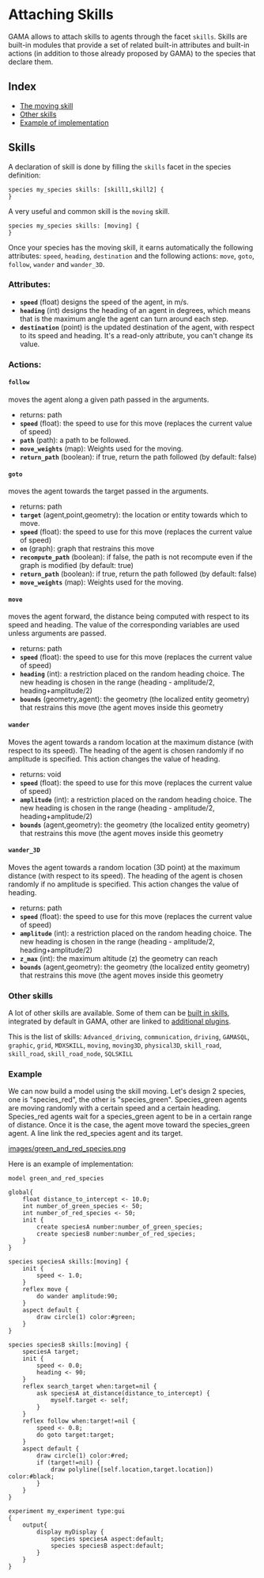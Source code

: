 # Attaching Skills

GAMA allows to attach skills to agents through the facet `skills`. Skills are built-in modules that provide a set of related built-in attributes and built-in actions (in addition to those already proposed by GAMA) to the species that declare them.

## Index

* [The moving skill](#the-moving-skill)
* [Other skills](#other-skills)
* [Example of implementation](#example-of-implementation)

## Skills

A declaration of skill is done by filling the `skills` facet in the species definition:

```
species my_species skills: [skill1,skill2] {
}
```

A very useful and common skill is the `moving` skill.

```
species my_species skills: [moving] {
}
```

Once your species has the moving skill, it earns automatically the following attributes: `speed`, `heading`, `destination` and the following actions: `move`, `goto`, `follow`, `wander` and `wander_3D`.

### Attributes:

* **`speed`** (float) designs the speed of the agent, in m/s.
* **`heading`** (int) designs the heading of an agent in degrees, which means that is the maximum angle the agent can turn around each step.
* **`destination`** (point) is the updated destination of the agent, with respect to its speed and heading. It's a read-only attribute, you can't change its value.

### Actions:

#### **`follow`**
moves the agent along a given path passed in the arguments.

* returns: path 			
* **`speed`** (float): the speed to use for this move (replaces the current value of speed) 			
* **`path`** (path): a path to be followed. 			
* **`move_weights`** (map): Weights used for the moving. 			
* **`return_path`** (boolean): if true, return the path followed (by default: false)  
	 
#### **`goto`**
moves the agent towards the target passed in the arguments.

* returns: path 			
* **`target`** (agent,point,geometry): the location or entity towards which to move. 			
* **`speed`** (float): the speed to use for this move (replaces the current value of speed) 			
* **`on`** (graph): graph that restrains this move 			
* **`recompute_path`** (boolean): if false, the path is not recompute even if the graph is modified (by default: true) 			
* **`return_path`** (boolean): if true, return the path followed (by default: false) 			
* **`move_weights`** (map): Weights used for the moving.  
	 
#### **`move`**
moves the agent forward, the distance being computed with respect to its speed and heading. The value of the corresponding variables are used unless arguments are passed.

* returns: path 			
* **`speed`** (float): the speed to use for this move (replaces the current value of speed) 			
* **`heading`** (int): a restriction placed on the random heading choice. The new heading is chosen in the range (heading - amplitude/2, heading+amplitude/2) 			
* **`bounds`** (geometry,agent): the geometry (the localized entity geometry) that restrains this move (the agent moves inside this geometry  
	 
#### **`wander`**
Moves the agent towards a random location at the maximum distance (with respect to its speed). The heading of the agent is chosen randomly if no amplitude is specified. This action changes the value of heading.

* returns: void 			
* **`speed`** (float): the speed to use for this move (replaces the current value of speed) 			
* **`amplitude`** (int): a restriction placed on the random heading choice. The new heading is chosen in the range (heading - amplitude/2, heading+amplitude/2) 			
* **`bounds`** (agent,geometry): the geometry (the localized entity geometry) that restrains this move (the agent moves inside this geometry  
	 
#### **`wander_3D`**
Moves the agent towards a random location (3D point) at the maximum distance (with respect to its speed). The heading of the agent is chosen randomly if no amplitude is specified. This action changes the value of heading.

* returns: path 			
* **`speed`** (float): the speed to use for this move (replaces the current value of speed) 			
* **`amplitude`** (int): a restriction placed on the random heading choice. The new heading is chosen in the range (heading - amplitude/2, heading+amplitude/2) 			
* **`z_max`** (int): the maximum altitude (z) the geometry can reach 			
* **`bounds`** (agent,geometry): the geometry (the localized entity geometry) that restrains this move (the agent moves inside this geometry	

### Other skills

A lot of other skills are available. Some of them can be [built in skills](BuiltInSkills), integrated by default in GAMA, other are linked to [additional plugins](Extension).

This is the list of skills:
`Advanced_driving`, `communication`, `driving`, `GAMASQL`, `graphic`, `grid`, `MDXSKILL`, `moving`, `moving3D`, `physical3D`, `skill_road`, `skill_road`, `skill_road_node`, `SQLSKILL`

### Example

We can now build a model using the skill moving. Let's design 2 species, one is "species_red", the other is "species_green". 
Species_green agents are moving randomly with a certain speed and a certain heading.
Species_red agents wait for a species_green agent to be in a certain range of distance. Once it is the case, the agent move toward the species_green agent. A line link the red_species agent and its target.

[images/green_and_red_species.png](resources/images/manipulateBasicSpecies/green_and_red_species.png) 

Here is an example of implementation:

```
model green_and_red_species

global{
	float distance_to_intercept <- 10.0;
	int number_of_green_species <- 50;
	int number_of_red_species <- 50;
	init {
		create speciesA number:number_of_green_species;
		create speciesB number:number_of_red_species;
	}
}

species speciesA skills:[moving] {
	init {
		speed <- 1.0;
	}
	reflex move {
		do wander amplitude:90;
	}
	aspect default {
		draw circle(1) color:#green;
	}
}

species speciesB skills:[moving] {
	speciesA target;
	init {
		speed <- 0.0;
		heading <- 90;
	}
	reflex search_target when:target=nil {
		ask speciesA at_distance(distance_to_intercept) {
			myself.target <- self;
		}
	}
	reflex follow when:target!=nil {
		speed <- 0.8;
		do goto target:target;
	}
	aspect default {
		draw circle(1) color:#red;
		if (target!=nil) {
			draw polyline([self.location,target.location]) color:#black;
		}
	}
}

experiment my_experiment type:gui
{
	output{
		display myDisplay {
			species speciesA aspect:default;
			species speciesB aspect:default;
		}
	}
}
```